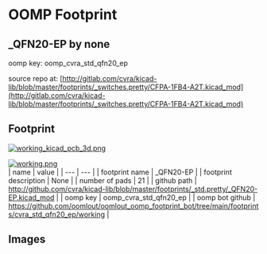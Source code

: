 # OOMP Footprint  
## _QFN20-EP  by none  
  
oomp key: oomp_cvra_std_qfn20_ep  
  
source repo at: [http://gitlab.com/cvra/kicad-lib/blob/master/footprints/_switches.pretty/CFPA-1FB4-A2T.kicad_mod](http://gitlab.com/cvra/kicad-lib/blob/master/footprints/_switches.pretty/CFPA-1FB4-A2T.kicad_mod)  
## Footprint  
  
[![working_kicad_pcb_3d.png](working_kicad_pcb_3d_600.png)](working_kicad_pcb_3d.png)  
  
[![working.png](working_600.png)](working.png)  
| name | value | 
| --- | --- | 
| footprint name | _QFN20-EP | 
| footprint description | None | 
| number of pads | 21 | 
| github path | http://github.com/cvra/kicad-lib/blob/master/footprints/_std.pretty/_QFN20-EP.kicad_mod | 
| oomp key | oomp_cvra_std_qfn20_ep | 
| oomp bot github | https://github.com/oomlout/oomlout_oomp_footprint_bot/tree/main/footprints/cvra_std_qfn20_ep/working | 
## Images  
